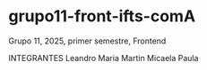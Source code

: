 # grupo11-front-ifts-comA

Grupo 11, 2025, primer semestre, Frontend

INTEGRANTES
Leandro
Maria
Martin
Micaela
Paula
